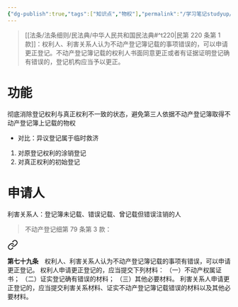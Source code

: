 ```yaml
---
{"dg-publish":true,"tags":["知识点","物权"],"permalink":"/学习笔记studyup/物权法学/更正登记/","dgPassFrontmatter":true,"created":"2024-11-28T08:00:51.656+08:00","updated":"2024-11-29T17:36:55.666+08:00"}
---
```


> [[法条/法条细则/民法典/中华人民共和国民法典#^t220\|民第 220 条第 1 款]]：权利人、利害关系人认为不动产登记簿记载的事项错误的，可以申请更正登记。不动产登记簿记载的权利人书面同意更正或者有证据证明登记确有错误的，登记机构应当予以更正。
# 功能
彻底消除登记权利与真正权利不一致的状态，避免第三人依据不动产登记簿取得不动产登记簿上记载的物权
- 对比：异议登记属于临时救济
1. 对原登记权利的涂销登记
2. 对真正权利的初始登记
# 申请人
利害关系人：登记簿未记载、错误记载、曾记载但错误注销的人
>不动产登记细第 79 条第 3 款：
<div class="transclusion internal-embed is-loaded"><a class="markdown-embed-link" href="////#t79" aria-label="Open link"><svg xmlns="http://www.w3.org/2000/svg" width="24" height="24" viewBox="0 0 24 24" fill="none" stroke="currentColor" stroke-width="2" stroke-linecap="round" stroke-linejoin="round" class="svg-icon lucide-link"><path d="M10 13a5 5 0 0 0 7.54.54l3-3a5 5 0 0 0-7.07-7.07l-1.72 1.71"></path><path d="M14 11a5 5 0 0 0-7.54-.54l-3 3a5 5 0 0 0 7.07 7.07l1.71-1.71"></path></svg></a><div class="markdown-embed">



**第七十九条**　权利人、利害关系人认为不动产登记簿记载的事项有错误，可以申请更正登记。
权利人申请更正登记的，应当提交下列材料：
（一）不动产权属证书；
（二）证实登记确有错误的材料；
（三）其他必要材料。
利害关系人申请更正登记的，应当提交利害关系材料、证实不动产登记簿记载错误的材料以及其他必要材料。 

</div></div>
